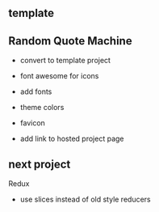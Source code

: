 ## template


## Random Quote Machine

- convert to template project
- font awesome for icons
- add fonts 
- theme colors
- favicon


- add link to hosted project page



## next project 

Redux
- use slices instead of old style reducers